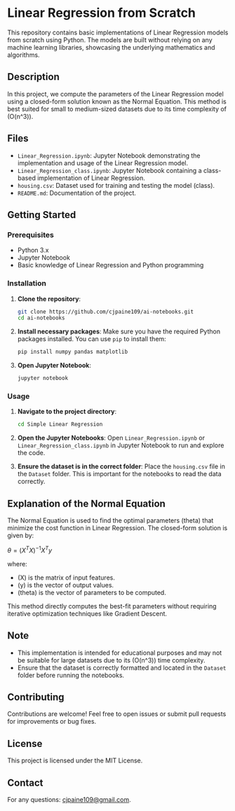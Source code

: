 # Linear Regression from Scratch

This repository contains basic implementations of Linear Regression models from scratch using Python. The models are built without relying on any machine learning libraries, showcasing the underlying mathematics and algorithms.

## Description

In this project, we compute the parameters of the Linear Regression model using a closed-form solution known as the Normal Equation. This method is best suited for small to medium-sized datasets due to its time complexity of \(O(n^3)\).

## Files

- `Linear_Regression.ipynb`: Jupyter Notebook demonstrating the implementation and usage of the Linear Regression model.
- `Linear_Regression_class.ipynb`: Jupyter Notebook containing a class-based implementation of Linear Regression.
- `housing.csv`: Dataset used for training and testing the model (class).
- `README.md`: Documentation of the project.

## Getting Started

### Prerequisites

- Python 3.x
- Jupyter Notebook
- Basic knowledge of Linear Regression and Python programming

### Installation

1. **Clone the repository**:
    ```bash
    git clone https://github.com/cjpaine109/ai-notebooks.git
    cd ai-notebooks
    ```

2. **Install necessary packages**:
    Make sure you have the required Python packages installed. You can use `pip` to install them:
    ```bash
    pip install numpy pandas matplotlib
    ```

3. **Open Jupyter Notebook**:
    ```bash
    jupyter notebook
    ```

### Usage

1. **Navigate to the project directory**:
    ```bash
    cd Simple Linear Regression
    ```

2. **Open the Jupyter Notebooks**:
    Open `Linear_Regression.ipynb` or `Linear_Regression_class.ipynb` in Jupyter Notebook to run and explore the code.

3. **Ensure the dataset is in the correct folder**:
    Place the `housing.csv` file in the `Dataset` folder. This is important for the notebooks to read the data correctly.

## Explanation of the Normal Equation

The Normal Equation is used to find the optimal parameters (theta) that minimize the cost function in Linear Regression. The closed-form solution is given by:

$\theta = (X^T X)^{-1} X^T y$

where:
- \(X\) is the matrix of input features.
- \(y\) is the vector of output values.
- \(theta\) is the vector of parameters to be computed.

This method directly computes the best-fit parameters without requiring iterative optimization techniques like Gradient Descent.

## Note

- This implementation is intended for educational purposes and may not be suitable for large datasets due to its \(O(n^3)\) time complexity.
- Ensure that the dataset is correctly formatted and located in the `Dataset` folder before running the notebooks.

## Contributing

Contributions are welcome! Feel free to open issues or submit pull requests for improvements or bug fixes.

## License

This project is licensed under the MIT License.

## Contact

For any questions: cjpaine109@gmail.com.
